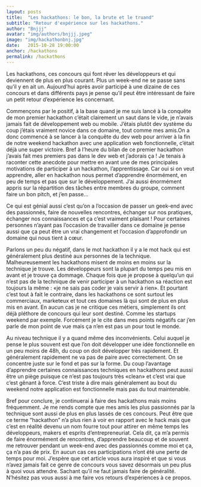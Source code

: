 ```yaml
---
layout: posts
title:  "Les hackathons: le bon, la brute et le truand"
subtitle: "Retour d'expérience sur les hackathons."
author: "Bnjjj"
avatar: "img/authors/bnjjj.jpeg"
image: "img/hackathonbnj.jpg"
date:   2015-10-28 19:00:00
anchor: /hackathons
permalink: /hackathons
---
```


Les hackathons, ces concours qui font rêver les développeurs et qui deviennent de plus en plus courant. Plus un week-end ne se passe sans qu’il y en ait un. Aujourd’hui après avoir participé à une dizaine de ces concours et dans différents pays je pense qu’il peut être intéressant de faire un petit retour d’expérience les concernant.


Commençons par le positif, à la base quand je me suis lancé à la conquête de mon premier hackathon c’était clairement un saut dans le vide, je n’avais jamais fait de développement web ou mobile. J’étais plutôt dev système du coup j’étais vraiment novice dans ce domaine, tout comme mes amis.On a donc commencé à se lancer à la conquête du dev web pour arriver à la fin de notre weekend hackathon avec une application web fonctionnelle, c’était déjà une super victoire. Bref à l’heure du bilan de ce premier hackathon j’avais fait mes premiers pas dans le dev web et j’adorais ça ! Je tenais à raconter cette anecdote pour mettre en avant une de mes principales motivations de participer à un hackathon, l’apprentissage. Car oui si on veut apprendre, aller en hackathon nous permet d’apprendre énormément, en peu de temps et pas que sur le développement. J’ai aussi énormément appris sur la répartition des tâches entre membres du groupe, comment faire un bon pitch, et j’en passe…


Ce qui est génial aussi c’est qu’on a l’occasion de passer un geek-end avec des passionnés, faire de nouvelles rencontres, échanger sur nos pratiques, échanger nos connaissances et ça c’est vraiment plaisant ! Pour certaines personnes n’ayant pas l’occasion de travailler dans ce domaine je pense aussi que ça peut être un vrai changement et l’occasion d’approfondir un domaine qui nous tient à cœur. 


Parlons un peu du négatif, dans le mot hackathon il y a le mot hack qui est généralement plus destiné aux personnes de la technique. Malheureusement les hackathons misent de moins en moins sur la technique je trouve. Les développeurs sont la plupart du temps peu mis en avant et je trouve ça dommage. Chaque fois que je propose à quelqu’un qui n’est pas de la technique de venir participer à un hackathon sa réaction est toujours la même : «je ne sais pas coder je vais servir à rien». Et pourtant c’est tout à fait le contraire, dans les hackathons ce sont surtout les commerciaux, marketeux et tout ces domaines là qui sont de plus en plus mis en avant. En aucun cas je ne critique ces métiers, simplement ils ont déjà pléthore de concours qui leur sont destiné. Comme les startups weekend par exemple. Forcément je le cite dans mes points négatifs car j’en parle de mon point de vue mais ça n’en est pas un pour tout le monde.


Au niveau technique il y a quand même des inconvénients. Celui auquel je pense le plus souvent est que l’on doit développer une idée fonctionnelle en un peu moins de 48h, du coup on doit développer très rapidement. Et généralement rapidement ne va pas de paire avec correctement. On se concentre juste sur le fond et pas sur la forme. Du coup l’avantage d’apprendre certaines connaissances techniques en hackathons peut aussi être un piège puisque ce n’est pas toujours très «clean» et c’est vrai que c’est gênant à force. C’est triste à dire mais généralement au bout du weekend notre application est fonctionnelle mais pas du tout maintenable.


Bref pour conclure, je continuerai à faire des hackathons mais moins fréquemment. Je me rends compte que mes amis les plus passionnés par la technique sont aussi de plus en plus lassés de ces concours. Peut être que ce terme “hackathon” n’a plus rien à voir en rapport avec le hack mais que c’est en réalité devenu un nom fourre tout pour attirer en même temps les développeurs, makers et esprits d’entrepreneuriat. Cela dit, ça m’a permis de faire énormément de rencontres, d’apprendre beaucoup et de souvent me retrouver pendant un week-end avec des passionnés comme moi et ça, ça n’a pas de prix. En aucun cas ces participations n’ont été une perte de temps pour moi. J’espère que cet article vous aura inspiré et que si vous n’avez jamais fait ce genre de concours vous savez désormais un peu plus à quoi vous attendre. Sachant qu’il ne faut jamais faire de généralité. N’hésitez pas vous aussi à me faire vos retours d’expériences à ce propos.